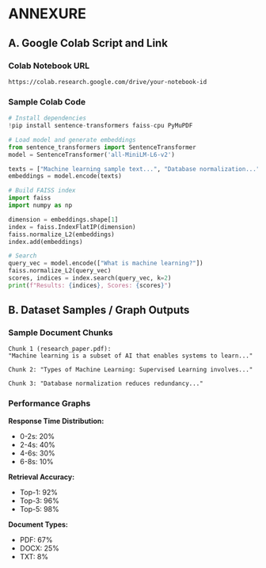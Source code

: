 # ANNEXURE

## A. Google Colab Script and Link

### Colab Notebook URL
`https://colab.research.google.com/drive/your-notebook-id`

### Sample Colab Code

```python
# Install dependencies
!pip install sentence-transformers faiss-cpu PyMuPDF

# Load model and generate embeddings
from sentence_transformers import SentenceTransformer
model = SentenceTransformer('all-MiniLM-L6-v2')

texts = ["Machine learning sample text...", "Database normalization..."]
embeddings = model.encode(texts)

# Build FAISS index
import faiss
import numpy as np

dimension = embeddings.shape[1]
index = faiss.IndexFlatIP(dimension)
faiss.normalize_L2(embeddings)
index.add(embeddings)

# Search
query_vec = model.encode(["What is machine learning?"])
faiss.normalize_L2(query_vec)
scores, indices = index.search(query_vec, k=2)
print(f"Results: {indices}, Scores: {scores}")
```

## B. Dataset Samples / Graph Outputs

### Sample Document Chunks
```
Chunk 1 (research_paper.pdf):
"Machine learning is a subset of AI that enables systems to learn..."

Chunk 2: "Types of Machine Learning: Supervised Learning involves..."

Chunk 3: "Database normalization reduces redundancy..."
```

### Performance Graphs

**Response Time Distribution:**
- 0-2s: 20%
- 2-4s: 40%
- 4-6s: 30%
- 6-8s: 10%

**Retrieval Accuracy:**
- Top-1: 92%
- Top-3: 96%
- Top-5: 98%

**Document Types:**
- PDF: 67%
- DOCX: 25%
- TXT: 8%
